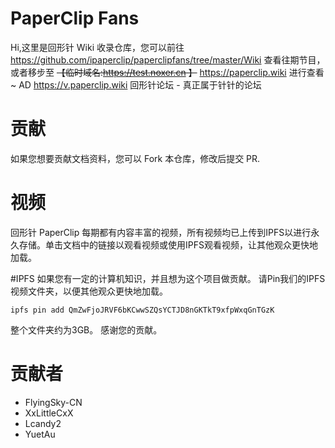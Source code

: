 # PaperClip Fans

Hi,这里是回形针 Wiki 收录仓库，您可以前往 https://github.com/ipaperclip/paperclipfans/tree/master/Wiki 查看往期节目，或者移步至 ~~【临时域名:https://test.noxer.cn 】~~  https://paperclip.wiki 进行查看~
AD https://v.paperclip.wiki 回形针论坛 - 真正属于针针的论坛

# 贡献
如果您想要贡献文档资料，您可以 Fork 本仓库，修改后提交 PR.

# 视频
回形针 PaperClip 每期都有内容丰富的视频，所有视频均已上传到IPFS以进行永久存储。单击文档中的链接以观看视频或使用IPFS观看视频，让其他观众更快地加载。

#IPFS
如果您有一定的计算机知识，并且想为这个项目做贡献。 请Pin我们的IPFS视频文件夹，以便其他观众更快地加载。
```
ipfs pin add QmZwFjoJRVF6bKCwwSZQsYCTJD8nGKTkT9xfpWxqGnTGzK
```
整个文件夹约为3GB。 感谢您的贡献。

# 贡献者
- FlyingSky-CN
- XxLittleCxX
- Lcandy2
- YuetAu
